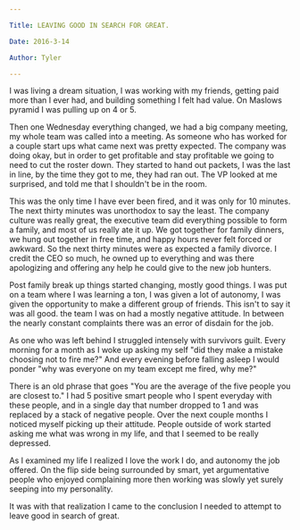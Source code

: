 ```yaml
---

Title: LEAVING GOOD IN SEARCH FOR GREAT.

Date: 2016-3-14

Author: Tyler

---
```


I was living a dream situation, I was working with my friends, getting paid more than I ever had, and building something I felt had value. On Maslows pyramid I was pulling up on 4 or 5.

Then one Wednesday everything changed, we had a big company meeting, my whole team was called into a meeting. As someone who has worked for a couple start ups what came next was pretty expected. The company was doing okay, but in order to get profitable and stay profitable we going to need to cut the roster down. They started to hand out packets, I was the last in line, by the time they got to me, they had ran out. The VP looked at me surprised, and told me that I shouldn\'t be in the room.

This was the only time I have ever been fired, and it was only for 10 minutes. The next thirty minutes was unorthodox to say the least. The company culture was really great, the executive team did everything possible to form a family, and most of us really ate it up. We got together for family dinners, we hung out together in free time, and happy hours never felt forced or awkward. So the next thirty minutes were as expected a family divorce. I credit the CEO so much, he owned up to everything and was there apologizing and offering any help he could give to the new job hunters.

Post family break up things started changing, mostly good things. I was put on a team where I was learning a ton, I was given a lot of autonomy, I was given the opportunity to make a different group of friends. This isn't to say it was all good. the team I was on had a mostly negative attitude. In between the nearly constant complaints there was an error of disdain for the job.

As one who was left behind I struggled intensely with survivors guilt. Every morning for a month as I woke up asking my self \"did they make a mistake choosing not to fire me?\" And every evening before falling asleep I would ponder \"why was everyone on my team except me fired, why me?\"

There is an old phrase that goes \"You are the average of the five people you are closest to.\" I had 5 positive smart people who I spent everyday with these people, and in a single day that number dropped to 1 and was replaced by a stack of negative people. Over the next couple months I noticed myself picking up their attitude. People outside of work started asking me what was wrong in my life, and that I seemed to be really depressed.

As I examined my life I realized I love the work I do, and autonomy the job offered. On the flip side being surrounded by smart, yet argumentative people who enjoyed complaining more then working was slowly yet surely seeping into my personality.

It was with that realization I came to the conclusion I needed to attempt to leave good in search of great.